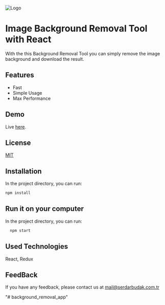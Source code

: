 
![Logo](https://i1.wp.com/fcdn.serdarbudak.com.tr/wp-content/uploads/2021/09/bgremove-min.png)


# Image Background Removal Tool with React

With the this Background Removal Tool you can simply remove the image background and download the result.

## Features

- Fast
- Simple Usage
- Max Performance

## Demo

Live [here](https://removebg.serdarbudak.com.tr/).


## License

[MIT](https://choosealicense.com/licenses/mit/)


## Installation

In the project directory, you can run:

```bash 
npm install

```

## Run it on your computer


In the project directory, you can run:
```bash
  npm start
```


## Used Technologies

 React, Redux


## FeedBack

If you have any feedback, please contact us at mail@serdarbudak.com.tr

  
"# background_removal_app" 
